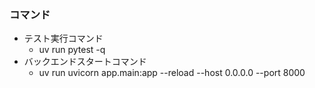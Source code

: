 ### コマンド
- テスト実行コマンド
  - uv run pytest -q
- バックエンドスタートコマンド
  - uv run uvicorn app.main:app --reload --host 0.0.0.0 --port 8000
